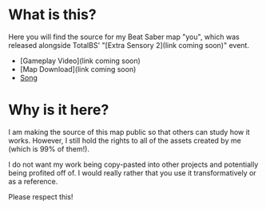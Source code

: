# What is this?

Here you will find the source for my Beat Saber map "you", which was released alongside TotalBS' "[Extra Sensory 2](link coming soon)" event. 

- [Gameplay Video](link coming soon)
- [Map Download](link coming soon)
- [Song](https://www.youtube.com/watch?v=13b_Cfc_ZnQ)

# Why is it here?

I am making the source of this map public so that others can study how it works. However, I still hold the rights to all of the assets created by me (which is 99% of them!).

I do not want my work being copy-pasted into other projects and potentially being profited off of. I would really rather that you use it transformatively or as a reference.

Please respect this!
